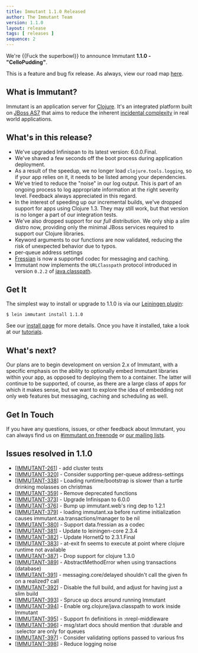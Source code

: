 ```yaml
---
title: Immutant 1.1.0 Released
author: The Immutant Team
version: 1.1.0
layout: release
tags: [ releases ]
sequence: 2
---
```


We're {{Fuck the superbowl}} to announce Immutant **1.1.0 - "CelloPudding"**.

This is a feature and bug fix release. As always, view our road map
[here](https://issues.jboss.org/browse/IMMUTANT).

## What is Immutant?

Immutant is an application server for
[Clojure](http://clojure.org). It's an integrated platform built on
[JBoss AS7](http://www.jboss.org/as7) that aims to reduce the inherent
[incidental complexity](http://en.wikipedia.org/wiki/Accidental_complexity)
in real world applications.

## What's in this release?

* We've upgraded Infinispan to its latest version: 6.0.0.Final.
* We've shaved a few seconds off the boot process during application
  deployment.
* As a result of the speedup, we no longer load
  `clojure.tools.logging`, so if your app relies on it, it needs to be
  listed among your dependencies.
* We've tried to reduce the "noise" in our log output. This is part of
  an ongoing process to log appropriate information at the right
  severity level. Feedback always appreciated in this regard.
* In the interest of speeding up our incremental builds, we've dropped
  support for apps using Clojure 1.3. They may still work, but that
  version is no longer a part of our integration tests.
* We've also dropped support for our *full* distribution. We only ship
  a *slim* distro now, providing only the minimal JBoss services
  required to support our Clojure libraries.
* Keyword arguments to our functions are now validated, reducing the
  risk of unexpected behavior due to typos.
* per-queue address settings
* [Fressian](https://github.com/clojure/data.fressian) is now a
  supported codec for messaging and caching.
* Immutant now implements the `URLClasspath` protocol introduced in
  version `0.2.2` of [java.classpath](https://github.com/clojure/java.classpath).

## Get It

The simplest way to install or upgrade to 1.1.0 is via our
[Leiningen plugin](https://clojars.org/lein-immutant):

    $ lein immutant install 1.1.0

See our [install page](/install/) for more details. Once you have it
installed, take a look at our [tutorials](/tutorials/).

## What's next?

Our plans are to begin development on version 2.x of Immutant, with a
specific emphasis on the ability to optionally embed Immutant
libraries within your app, as opposed to deploying them to a
container. The latter will continue to be supported, of course, as
there are a large class of apps for which it makes sense, but we want
to explore the idea of embedding not only web features but messaging,
caching and scheduling as well.

## Get In Touch

If you have any questions, issues, or other feedback about Immutant,
you can always find us on [#immutant on freenode](/community/) or
[our mailing lists](/community/mailing_lists). 

## Issues resolved in 1.1.0

<ul>
<li>[<a href='https://issues.jboss.org/browse/IMMUTANT-261'>IMMUTANT-261</a>] -         add cluster tests</li>
<li>[<a href='https://issues.jboss.org/browse/IMMUTANT-320'>IMMUTANT-320</a>] -         Consider supporting per-queue address-settings</li>
<li>[<a href='https://issues.jboss.org/browse/IMMUTANT-338'>IMMUTANT-338</a>] -         Loading runtime/bootstrap is slower than a turtle drinking molasses on christmas</li>
<li>[<a href='https://issues.jboss.org/browse/IMMUTANT-359'>IMMUTANT-359</a>] -         Remove deprecated functions</li>
<li>[<a href='https://issues.jboss.org/browse/IMMUTANT-373'>IMMUTANT-373</a>] -         Upgrade Infinispan to 6.0.0</li>
<li>[<a href='https://issues.jboss.org/browse/IMMUTANT-376'>IMMUTANT-376</a>] -         Bump up immutant.web&#39;s ring dep to 1.2.1</li>
<li>[<a href='https://issues.jboss.org/browse/IMMUTANT-379'>IMMUTANT-379</a>] -         loading immutant.xa before runtime initialization causes immutant.xa.transactions/manager to be nil</li>
<li>[<a href='https://issues.jboss.org/browse/IMMUTANT-380'>IMMUTANT-380</a>] -         Support data.fressian as a codec</li>
<li>[<a href='https://issues.jboss.org/browse/IMMUTANT-381'>IMMUTANT-381</a>] -         Update to leiningen-core 2.3.4</li>
<li>[<a href='https://issues.jboss.org/browse/IMMUTANT-382'>IMMUTANT-382</a>] -         Update HornetQ to 2.3.1.Final</li>
<li>[<a href='https://issues.jboss.org/browse/IMMUTANT-383'>IMMUTANT-383</a>] -         at-exit fn seems to execute at point where clojure runtime not available</li>
<li>[<a href='https://issues.jboss.org/browse/IMMUTANT-387'>IMMUTANT-387</a>] -         Drop support for clojure 1.3.0</li>
<li>[<a href='https://issues.jboss.org/browse/IMMUTANT-389'>IMMUTANT-389</a>] -         AbstractMethodError when using transactions (database)</li>
<li>[<a href='https://issues.jboss.org/browse/IMMUTANT-391'>IMMUTANT-391</a>] -         messaging.core/delayed shouldn&#39;t call the given fn on a realized? call</li>
<li>[<a href='https://issues.jboss.org/browse/IMMUTANT-392'>IMMUTANT-392</a>] -         Disable the full build, and adjust for having just a slim build</li>
<li>[<a href='https://issues.jboss.org/browse/IMMUTANT-393'>IMMUTANT-393</a>] -         Spruce up docs around running Immutant</li>
<li>[<a href='https://issues.jboss.org/browse/IMMUTANT-394'>IMMUTANT-394</a>] -         Enable org.clojure/java.classpath to work inside Immutant</li>
<li>[<a href='https://issues.jboss.org/browse/IMMUTANT-395'>IMMUTANT-395</a>] -         Support fn definitions in :nrepl-middleware</li>
<li>[<a href='https://issues.jboss.org/browse/IMMUTANT-396'>IMMUTANT-396</a>] -         msg/start docs should mention that :durable and :selector are only for queues</li>
<li>[<a href='https://issues.jboss.org/browse/IMMUTANT-397'>IMMUTANT-397</a>] -         Consider validating options passed to various fns</li>
<li>[<a href='https://issues.jboss.org/browse/IMMUTANT-398'>IMMUTANT-398</a>] -         Reduce logging noise</li>
</ul>
